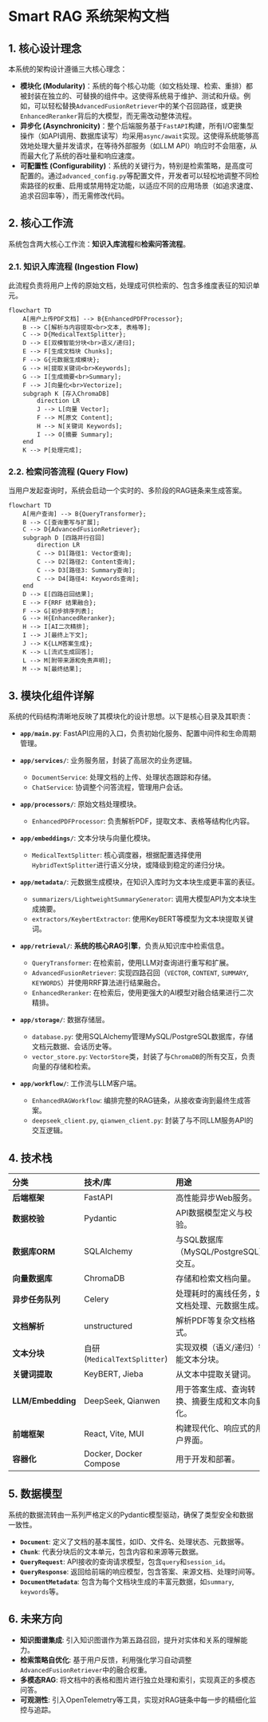 # Smart RAG 系统架构文档

## 1. 核心设计理念

本系统的架构设计遵循三大核心理念：

- **模块化 (Modularity)**：系统的每个核心功能（如文档处理、检索、重排）都被封装在独立的、可替换的组件中。这使得系统易于维护、测试和升级。例如，可以轻松替换`AdvancedFusionRetriever`中的某个召回路径，或更换`EnhancedReranker`背后的大模型，而无需改动整体流程。
- **异步化 (Asynchronicity)**：整个后端服务基于`FastAPI`构建，所有I/O密集型操作（如API调用、数据库读写）均采用`async/await`实现。这使得系统能够高效地处理大量并发请求，在等待外部服务（如LLM API）响应时不会阻塞，从而最大化了系统的吞吐量和响应速度。
- **可配置性 (Configurability)**：系统的关键行为，特别是检索策略，是高度可配置的。通过`advanced_config.py`等配置文件，开发者可以轻松地调整不同检索路径的权重、启用或禁用特定功能，以适应不同的应用场景（如追求速度、追求召回率等），而无需修改代码。

## 2. 核心工作流

系统包含两大核心工作流：**知识入库流程**和**检索问答流程**。

### 2.1. 知识入库流程 (Ingestion Flow)

此流程负责将用户上传的原始文档，处理成可供检索的、包含多维度表征的知识单元。

```mermaid
flowchart TD
    A[用户上传PDF文档] --> B{EnhancedPDFProcessor};
    B --> C[解析与内容提取<br>文本, 表格等];
    C --> D{MedicalTextSplitter};
    D --> E[双模智能分块<br>语义/递归];
    E --> F[生成文档块 Chunks];
    F --> G{元数据生成模块};
    G --> H[提取关键词<br>Keywords];
    G --> I[生成摘要<br>Summary];
    F --> J[向量化<br>Vectorize];
    subgraph K [存入ChromaDB]
        direction LR
        J --> L[向量 Vector];
        F --> M[原文 Content];
        H --> N[关键词 Keywords];
        I --> O[摘要 Summary];
    end
    K --> P[处理完成];
```

### 2.2. 检索问答流程 (Query Flow)

当用户发起查询时，系统会启动一个实时的、多阶段的RAG链条来生成答案。

```mermaid
flowchart TD
    A[用户查询] --> B{QueryTransformer};
    B --> C[查询重写与扩展];
    C --> D{AdvancedFusionRetriever};
    subgraph D [四路并行召回]
        direction LR
        C --> D1[路径1: Vector查询];
        C --> D2[路径2: Content查询];
        C --> D3[路径3: Summary查询];
        C --> D4[路径4: Keywords查询];
    end
    D --> E[四路召回结果];
    E --> F{RRF 结果融合};
    F --> G[初步排序列表];
    G --> H{EnhancedReranker};
    H --> I[AI二次精排];
    I --> J[最终上下文];
    J --> K{LLM答案生成};
    K --> L[流式生成回答];
    L --> M[附带来源和免责声明];
    M --> N[最终结果];
```

## 3. 模块化组件详解

系统的代码结构清晰地反映了其模块化的设计思想。以下是核心目录及其职责：

- **`app/main.py`**: FastAPI应用的入口，负责初始化服务、配置中间件和生命周期管理。

- **`app/services/`**: 业务服务层，封装了高层次的业务逻辑。
  - `DocumentService`: 处理文档的上传、处理状态跟踪和存储。
  - `ChatService`: 协调整个问答流程，管理用户会话。

- **`app/processors/`**: 原始文档处理模块。
  - `EnhancedPDFProcessor`: 负责解析PDF，提取文本、表格等结构化内容。

- **`app/embeddings/`**: 文本分块与向量化模块。
  - `MedicalTextSplitter`: 核心调度器，根据配置选择使用`HybridTextSplitter`进行语义分块，或降级到稳定的递归分块。

- **`app/metadata/`**: 元数据生成模块，在知识入库时为文本块生成更丰富的表征。
  - `summarizers/LightweightSummaryGenerator`: 调用大模型API为文本块生成摘要。
  - `extractors/KeybertExtractor`: 使用KeyBERT等模型为文本块提取关键词。

- **`app/retrieval/`**: **系统的核心RAG引擎**，负责从知识库中检索信息。
  - `QueryTransformer`: 在检索前，使用LLM对查询进行重写和扩展。
  - `AdvancedFusionRetriever`: 实现四路召回（`VECTOR`, `CONTENT`, `SUMMARY`, `KEYWORDS`）并使用RRF算法进行结果融合。
  - `EnhancedReranker`: 在检索后，使用更强大的AI模型对融合结果进行二次精排。

- **`app/storage/`**: 数据存储层。
  - `database.py`: 使用SQLAlchemy管理MySQL/PostgreSQL数据库，存储文档元数据、会话历史等。
  - `vector_store.py`: `VectorStore`类，封装了与`ChromaDB`的所有交互，负责向量的存储和检索。

- **`app/workflow/`**: 工作流与LLM客户端。
  - `EnhancedRAGWorkflow`: 编排完整的RAG链条，从接收查询到最终生成答案。
  - `deepseek_client.py`, `qianwen_client.py`: 封装了与不同LLM服务API的交互逻辑。

## 4. 技术栈

| 分类 | 技术/库 | 用途 |
| :--- | :--- | :--- |
| **后端框架** | FastAPI | 高性能异步Web服务。 |
| **数据校验** | Pydantic | API数据模型定义与校验。 |
| **数据库ORM** | SQLAlchemy | 与SQL数据库（MySQL/PostgreSQL）交互。 |
| **向量数据库** | ChromaDB | 存储和检索文档向量。 |
| **异步任务队列** | Celery | 处理耗时的离线任务，如文档处理、元数据生成。 |
| **文档解析** | unstructured | 解析PDF等复杂文档格式。 |
| **文本分块** | 自研 (`MedicalTextSplitter`) | 实现双模（语义/递归）智能文本分块。 |
| **关键词提取** | KeyBERT, Jieba | 从文本中提取关键词。 |
| **LLM/Embedding** | DeepSeek, Qianwen | 用于答案生成、查询转换、摘要生成和文本向量化。 |
| **前端框架** | React, Vite, MUI | 构建现代化、响应式的用户界面。 |
| **容器化** | Docker, Docker Compose | 用于开发和部署。 |

## 5. 数据模型

系统的数据流转由一系列严格定义的Pydantic模型驱动，确保了类型安全和数据一致性。

- **`Document`**: 定义了文档的基本属性，如ID、文件名、处理状态、元数据等。
- **`Chunk`**: 代表分块后的文本单元，包含内容和来源等元数据。
- **`QueryRequest`**: API接收的查询请求模型，包含`query`和`session_id`。
- **`QueryResponse`**: 返回给前端的响应模型，包含答案、来源文档、处理时间等。
- **`DocumentMetadata`**: 包含为每个文档块生成的丰富元数据，如`summary`, `keywords`等。

## 6. 未来方向

- **知识图谱集成**: 引入知识图谱作为第五路召回，提升对实体和关系的理解能力。
- **检索策略自优化**: 基于用户反馈，利用强化学习自动调整`AdvancedFusionRetriever`中的融合权重。
- **多模态RAG**: 将文档中的表格和图片进行独立处理和索引，实现真正的多模态问答。
- **可观测性**: 引入OpenTelemetry等工具，实现对RAG链条中每一步的精细化监控与追踪。

